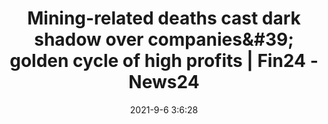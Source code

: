---
"title": "Mining-related deaths cast dark shadow over companies&amp;#39; golden cycle of high profits | Fin24 - News24"
"date": "2021-9-6 3:6:28"
"feed_name": "GOOGLENEWSMINING"
"feed_website": "https://news.google.com/search?q=mining%2Bincident&hl=en-US&gl=US&ceid=US:en"
"feed_rss": "https://news.google.com/rss/search?q=mining%2Bincident&hl=en-US&gl=US&ceid=US:en"
"link": "https://www.news24.com/fin24/companies/mining-related-deaths-cast-dark-shadow-over-companies-golden-cycle-of-high-profits-20210906"
"file": "_posts/2021-1-1-65148eb7ee61a0eea42ebe0957f5adfba7d27913.md"
"accident": "0"
"drilling": "0"
"dead": "0"
"injured": "0"
---